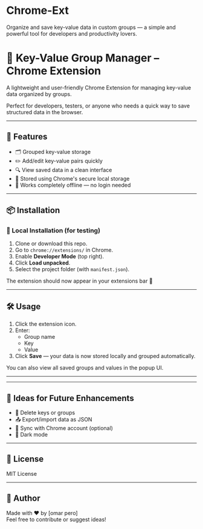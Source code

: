 # Chrome-Ext
Organize and save key-value data in custom groups — a simple and powerful tool for developers and productivity lovers.

# 🔑 Key-Value Group Manager – Chrome Extension

A lightweight and user-friendly Chrome Extension for managing key-value data organized by groups.

Perfect for developers, testers, or anyone who needs a quick way to save structured data in the browser.

---

## 🚀 Features

- 🗂️ Grouped key-value storage
- ✏️ Add/edit key-value pairs quickly
- 🔍 View saved data in a clean interface
- 🔐 Stored using Chrome's secure local storage
- 📴 Works completely offline — no login needed

---

## 📦 Installation

### 🧪 Local Installation (for testing)
1. Clone or download this repo.
2. Go to `chrome://extensions/` in Chrome.
3. Enable **Developer Mode** (top right).
4. Click **Load unpacked**.
5. Select the project folder (with `manifest.json`).

The extension should now appear in your extensions bar 🎉

---

## 🛠 Usage

1. Click the extension icon.
2. Enter:
   - Group name
   - Key
   - Value
3. Click **Save** — your data is now stored locally and grouped automatically.

You can also view all saved groups and values in the popup UI.

---


---

## 🧠 Ideas for Future Enhancements

- 🧹 Delete keys or groups
- 📤 Export/import data as JSON
- 🔄 Sync with Chrome account (optional)
- 🌙 Dark mode

---

## 📃 License

MIT License

---

## 🙌 Author

Made with ❤️ by [omar pero]  
Feel free to contribute or suggest ideas!


